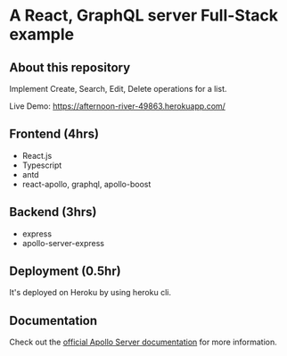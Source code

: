 # A React, GraphQL server Full-Stack example

## About this repository

Implement Create, Search, Edit, Delete operations for a list.

Live Demo: https://afternoon-river-49863.herokuapp.com/

## Frontend (4hrs)

- React.js
- Typescript
- antd
- react-apollo, graphql, apollo-boost

## Backend (3hrs)

- express
- apollo-server-express

## Deployment (0.5hr)

It's deployed on Heroku by using heroku cli.

## Documentation

Check out the [official Apollo Server documentation](https://www.apollographql.com/docs/apollo-server/v2/) for more information.
